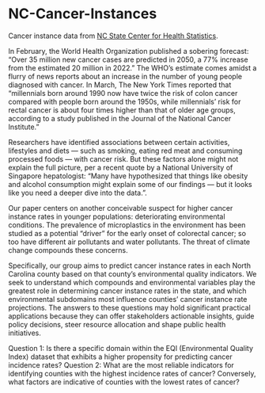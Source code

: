 # NC-Cancer-Instances

Cancer instance data from [NC State Center for Health Statistics](https://schs.dph.ncdhhs.gov/data/cancer.cfm). 

In February, the World Health Organization published a sobering forecast: “Over 35 million new cancer cases are predicted in 2050, a 77% increase from the estimated 20 million in 2022.” The WHO’s estimate comes amidst a flurry of news reports about an increase in the number of young people diagnosed with cancer. In March, The New York Times reported that “millennials born around 1990 now have twice the risk of colon cancer compared with people born around the 1950s, while millennials’ risk for rectal cancer is about four times higher than that of older age groups, according to a study published in the Journal of the National Cancer Institute.”

Researchers have identified associations between certain activities, lifestyles and diets — such as smoking, eating red meat and consuming processed foods — with cancer risk. But these factors alone might not explain the full picture, per a recent quote by a National University of Singapore hepatologist: “Many have hypothesized that things like obesity and alcohol consumption might explain some of our findings — but it looks like you need a deeper dive into the data.”.

Our paper centers on another conceivable suspect for higher cancer instance rates in younger populations: deteriorating environmental conditions. The prevalence of microplastics in the environment has been studied as a potential “driver” for the early onset of colorectal cancer; so too have different air pollutants and water pollutants. The threat of climate change compounds these concerns.

Specifically, our group aims to predict cancer instance rates in each North Carolina county based on that county’s environmental quality indicators. We seek to understand which compounds and environmental variables play the greatest role in determining cancer instance rates in the state, and which environmental subdomains most influence counties’ cancer instance rate projections. The answers to these questions may hold significant practical applications because they can offer stakeholders actionable insights, guide policy decisions, steer resource allocation and shape public health initiatives.

Question 1: Is there a specific domain within the EQI (Environmental Quality Index) dataset that exhibits a higher propensity for predicting cancer incidence rates?
Question 2: What are the most reliable indicators for identifying counties with the highest incidence rates of cancer? Conversely, what factors are indicative of counties with the lowest rates of cancer?
